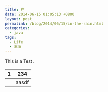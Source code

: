 ```yaml
---
title: 在
date: 2014-06-15 01:05:13 +0800
layout: post
permalink: /blog/2014/06/15/in-the-rain.html
categories:
  - java
tags:
  - Life
  - 生活
---
```

This is a Test．

| 1    | 234   |
| ---- | ----- |
|      | aasdf |

